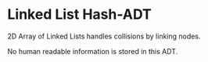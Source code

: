 # Linked List Hash-ADT
2D Array of Linked Lists
handles collisions by linking nodes. 

No human readable information is stored in this ADT.
